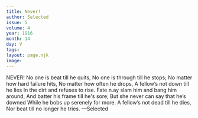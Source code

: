 ```yaml
---
title: Never!
author: Selected
issue: 5
volume: 4
year: 1916
month: 14
day: V
tags:
layout: page.njk
image:
---
```

NEVER!       No one is beat till he quits,    No one is through till he stops;    No matter how hard failure hits,    No matter how often he drops,    A fellow’s not down till he lies    In the dirt and refuses to rise.       Fate n.ay slam him and bang him around,    And batter his frame till he's sore;    But she never can say that he’s downed    While he bobs up serenely for more.    A fellow’s not dead till he dies,    Nor beat till no longer he tries. —Selected


